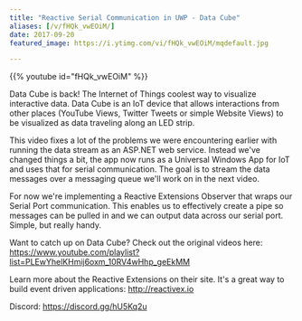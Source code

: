 ```yaml
---
title: "Reactive Serial Communication in UWP - Data Cube"
aliases: [/v/fHQk_vwEOiM/]
date: 2017-09-20
featured_image: https://i.ytimg.com/vi/fHQk_vwEOiM/mqdefault.jpg

---
```


{{% youtube id="fHQk_vwEOiM" %}}

Data Cube is back! The Internet of Things coolest way to visualize interactive data. Data Cube is an IoT device that allows interactions from other places (YouTube Views, Twitter Tweets or simple Website Views) to be visualized as data traveling along an LED strip.

This video fixes a lot of the problems we were encountering earlier with running the data stream as an ASP.NET web service. Instead we've changed things a bit, the app now runs as a Universal Windows App for IoT and uses that for serial communication. The goal is to stream the data messages over a messaging queue we'll work on in the next video.

For now we're implementing a Reactive Extensions Observer that wraps our Serial Port communication. This enables us to effectively create a pipe so messages can be pulled in and we can output data across our serial port. Simple, but really handy.

Want to catch up on Data Cube? Check out the original videos here: https://www.youtube.com/playlist?list=PLEwYhelKHmij6oxm_10RV4wHhp_geEkMM

Learn more about the Reactive Extensions on their site. It's a great way to build event driven applications: http://reactivex.io

Discord: https://discord.gg/hU5Kq2u